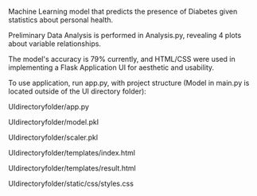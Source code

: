 Machine Learning model that predicts the presence of Diabetes given statistics about personal health. 

Preliminary Data Analysis is performed in Analysis.py, revealing 4 plots about variable relationships. 

The model's accuracy is 79% currently, and HTML/CSS were used in implementing a Flask Application UI for aesthetic
and usability.

To use application, run app.py, with project structure (Model in main.py is located outside of the UI directory folder):

UIdirectoryfolder/app.py

UIdirectoryfolder/model.pkl

UIdirectoryfolder/scaler.pkl

UIdirectoryfolder/templates/index.html

UIdirectoryfolder/templates/result.html

UIdirectoryfolder/static/css/styles.css


